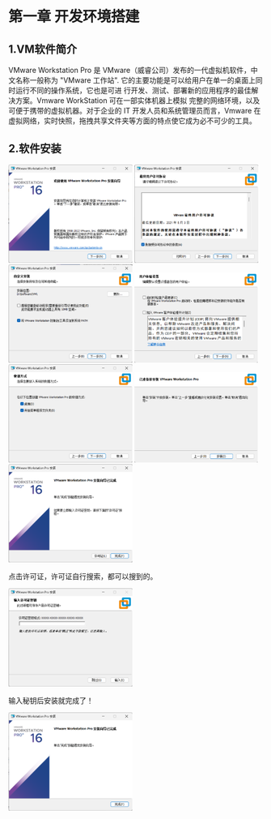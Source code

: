 # 第一章 开发环境搭建

## 1.VM软件简介

VMware Workstation Pro 是 VMware（威睿公司）发布的⼀代虚拟机软件，中⽂名称⼀般称为 "VMware ⼯作站". 它的主要功能是可以给⽤户在单⼀的桌⾯上同时运⾏不同的操作系统，它也是可进 ⾏开发、测试、部署新的应⽤程序的最佳解决⽅案。Vmware WorkStation 可在⼀部实体机器上模拟 完整的⽹络环境，以及可便于携带的虚拟机器。对于企业的 IT 开发⼈员和系统管理员⽽⾔，Vmware 在虚拟⽹络，实时快照，拖拽共享⽂件夹等⽅⾯的特点使它成为必不可少的⼯具。

## 2.软件安装

<img src="assets/image-20240216102724619.png" alt="image-20240216102724619" style="zoom: 33%;" />

<img src="assets/image-20240216102836779.png" alt="image-20240216102836779" style="zoom: 33%;" />

<img src="assets/image-20240216102945184.png" alt="image-20240216102945184" style="zoom: 33%;" />

<img src="assets/image-20240216103016568.png" alt="image-20240216103016568" style="zoom: 33%;" />

<img src="assets/image-20240216103034846.png" alt="image-20240216103034846" style="zoom: 33%;" />

<img src="assets/image-20240216103048467.png" alt="image-20240216103048467" style="zoom: 33%;" />

<img src="assets/image-20240216103213943.png" alt="image-20240216103213943" style="zoom: 33%;" />

点击许可证，许可证自行搜索，都可以搜到的。

<img src="assets/image-20240216103252309.png" alt="image-20240216103252309" style="zoom: 33%;" />

输入秘钥后安装就完成了！

<img src="assets/image-20240216103421907.png" alt="image-20240216103421907" style="zoom: 33%;" />